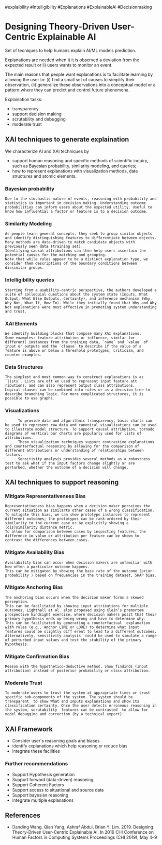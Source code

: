 #explaibility  #Intelligibility #Explanations #ExplainableAI #Decisionmaking
# Designing Theory-Driven User-Centric Explainable AI

Set of tecniques to help humans explain AI/ML models prediction. 

Explanations are needed when i) it is observed a deviation from the expected result or ii) users wants to monitor an event.

The main reasons that people want explanations is to facilitate learning by allowing the user to: 
(i) find a small set of causes to simplify their observation, 
(ii) generalize these observations into a conceptual model or a pattern where they can predict and control future phenomena.

Explaination tasks:
- transparency
- support decision making
- scrutability and debugging
- moderate trust

## XAI techniques to generate explaination

We characterize AI and XAI techniques by
- support human reasoning and specific methods of scientific inquiry, such as Bayesian probability, similarity modeling, and queries;
- how to represent explanations with visualization methods, data structures and atomic elements.

### Bayesian probability
	Due to the stochastic nature of events, reasoning with probability and statistics is important in decision making. Understanding outcome probabilities can inform users about the expected utility. Useful to know how influential a factor or feature is to a decision outcome.

### Similarity Modeling
	As people learn general concepts, they seek to group similar objects and identify distinguishing features to differentiate between objects.
	Many methods are data-driven to match candidate objects with previously seen data (training set).
	Identifying causal attributions can then help users ascertain the potential causes for the matching and grouping. 
	Note that while rules appear to be a distinct explanation type, we consider them descriptions of the boundary conditions between dissimilar groups.

### Intelligibility queries
	Starting from a usability-centric perspective, the authors developed a suite of colloquial questions about the system state (Inputs, What Output, What Else Outputs, Certainty), and inference mechanism (Why, Why Not, What If, How To). While they initially found that Why and Why Not explanations were most effective in promoting system understanding and trust.

### XAI Elements
	We identify building blocks that compose many XAI explanations.
	Some examples: feature attribution or influence, similar (or different) instances from the training data, `name` and `value` of input or outputs and the `clause` to describe if the value of a feature is above or below a threshold prototypes, criticism, and counter-examples.
		   
### Data Structures
	The simplest and most common way to construct explanations is as `lists`. Lists are oft en used to represent input feature att ributions, and can also represent output class attributions.
	Logical clauses can be combined into rules or as a decision tree to describe branching logic. For more complicated structures, it is possible to use graphs. 

### Visualizations
	      To provide data and algorithmic transparency, basic charts can be used to represent raw data and canonical visualizations can be used to illustrate model structure. To support causal attribution, tornado diagrams of vertical bar charts are popularly used for lists of attributions.
		  These visualization techniques support contrastive explanations and counterfactual reasoning by allowing for the comparison of different attributions or understanding of relationships between factors.
		  Sensitivity analysis provides several methods as a robustness test to ask what if the input factors change slightly or are perturbed, whether the outcome of a decision will change.

## XAI techniques to support reasoning

### Mitigate Representativeness Bias      
	Representativeness bias happens when a decision maker perceives the current situation as similarto other cases of a wrong classification.
	To mitigate this bias, we can show prototype instances to represent different outcomes; the prototypes can be rank-ordered by their similarity to the current case or by explicitly showing a (dis)similarity distance metric. 
	To allow for comparison between cases by inspecting features, the difference in value or attribution per feature can be shown to contrast the differences between cases.
	
### Mitigate Availability Bias
	Availability bias can occur when decision makers are unfamiliar with how often a particular outcome happens. 
	This can be mitigated by showing the base rate of the outcome (prior probability ) based on frequencies in the training dataset, SHAP bias.
	
### Mitigate Anchoring Bias
	The anchoring bias occurs when the decision maker forms a skewed perception.
	This can be facilitated by showing input attributions for multiple outcomes. Lighthall et al. also proposed using Klein’s premortem prospective hindsight exercise, where decision makers posit that their primary hypothesis ends up being wrong and have to determine why. 
	This can be facilitated by generating a counterfactual  explanation with rules (e.g., Anchor LIME or LORE) to determine what input features could be slightly diff erent to lead to a different outcomes. 
	Alternatively, sensitivity analysis  could be used to simulate a range of perturbed input values and test the stability of the primary hypothesis.
### Mitigate Confirmation Bias
	Reason with the hypothetico-deductive method. Show findinds (Input attribution) instead of posterior probability or class attribution. 
### Moderate Trust
	To moderate users to trust the system at appropriate times or trust specific sub-components of the system. The system should be transparent  to show What and Inputs explanations and show its classification certainty. Once the user detects erroneous reasoning in the system, scrutability  features can be contrasted  to allow for model debugging and correction (by a technical expert).
	
## XAI Framework
- Consider user's reasoning goals and biases
- identify explanations which help reasoning or reduce bias
- integrate these facilities

### Further recommendations
- Support Hypothesis generation
- Support forward (data-driven) reasoning
- Support Coherent Factors
- Support access to situational and source data
- Support bayesian reasoning
- Integrate multiple explanations


## References
- Danding Wang, Qian Yang, Ashraf Abdul, Brian Y. Lim. 2019. Designing Theory-Driven User-Centric Explainable AI. In 2019 CHI Conference on Human Factors in Computing Systems Proceedings (CHI 2019), May 4–9